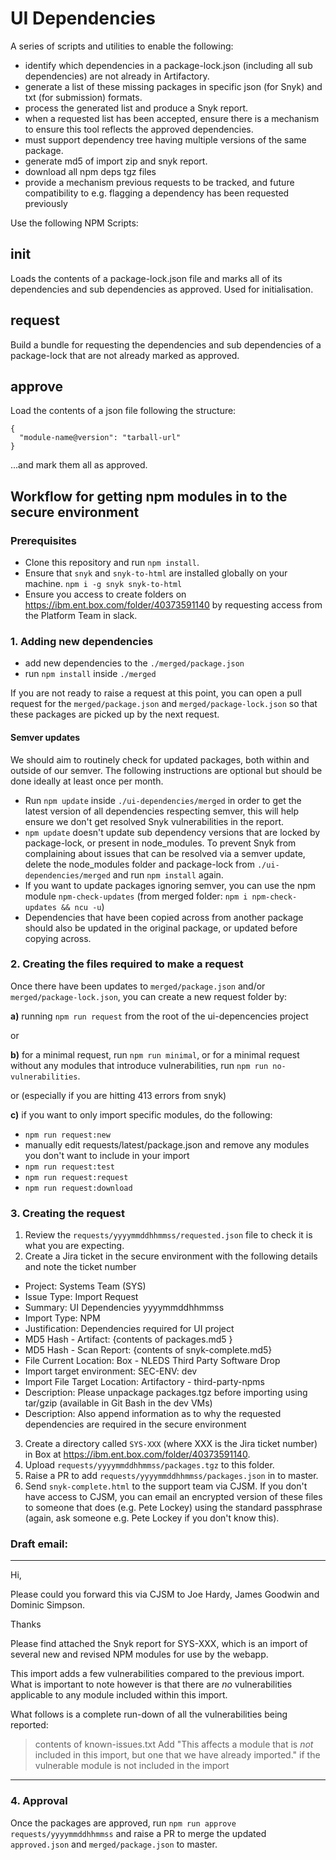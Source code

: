 # UI Dependencies

A series of scripts and utilities to enable the following:

- identify which dependencies in a package-lock.json (including all sub dependencies) are not already in Artifactory.
- generate a list of these missing packages in specific json (for Snyk) and txt (for submission) formats.
- process the generated list and produce a Snyk report.
- when a requested list has been accepted, ensure there is a mechanism to ensure this tool reflects the approved dependencies.
- must support dependency tree having multiple versions of the same package.
- generate md5 of import zip and snyk report.
- download all npm deps tgz files
- provide a mechanism previous requests to be tracked, and future compatibility to e.g. flagging a dependency has been requested previously

Use the following NPM Scripts:

## init <package-lock>

Loads the contents of a package-lock.json file and marks all of its dependencies and sub dependencies as approved. Used for initialisation.

## request <package-lock>

Build a bundle for requesting the dependencies and sub dependencies of a package-lock that are not already marked as approved.

## approve <module-list>

Load the contents of a json file following the structure:

```
{
  "module-name@version": "tarball-url"
}
```

...and mark them all as approved.

## Workflow for getting npm modules in to the secure environment

### Prerequisites

- Clone this repository and run `npm install`.
- Ensure that `snyk` and `snyk-to-html` are installed globally on your machine. `npm i -g snyk snyk-to-html`
- Ensure you access to create folders on https://ibm.ent.box.com/folder/40373591140 by requesting access from the Platform Team in slack.

### 1. Adding new dependencies

- add new dependencies to the `./merged/package.json`
- run `npm install` inside `./merged`

If you are not ready to raise a request at this point, you can open a pull request for the `merged/package.json` and `merged/package-lock.json` so that these packages are picked up by the next request.

#### Semver updates

We should aim to routinely check for updated packages, both within and outside of our semver. The following instructions are optional but should be done ideally at least once per month.

- Run `npm update` inside `./ui-dependencies/merged` in order to get the latest version of all dependencies respecting semver, this will help ensure we don't get resolved Snyk vulnerabilities in the report.
- `npm update` doesn't update sub dependency versions that are locked by package-lock, or present in node_modules. To prevent Snyk from complaining about issues that can be resolved via a semver update, delete the node_modules folder and package-lock from `./ui-dependencies/merged` and run `npm install` again.
- If you want to update packages ignoring semver, you can use the npm module `npm-check-updates` (from merged folder: `npm i npm-check-updates && ncu -u`)
- Dependencies that have been copied across from another package should also be updated in the original package, or updated before copying across.

### 2. Creating the files required to make a request

Once there have been updates to `merged/package.json` and/or `merged/package-lock.json`, you can create a new request folder by:

**a)** running `npm run request` from the root of the ui-depencencies project

or

**b)** for a minimal request, run `npm run minimal`, or for a minimal request without any modules that introduce vulnerabilities, run `npm run no-vulnerabilities`.

or (especially if you are hitting 413 errors from snyk)

**c)** if you want to only import specific modules, do the following:
  - `npm run request:new`
  - manually edit requests/latest/package.json and remove any modules you don't want to include in your import
  - `npm run request:test`
  - `npm run request:request`
  - `npm run request:download`

### 3. Creating the request

1. Review the `requests/yyyymmddhhmmss/requested.json` file to check it is what you are expecting.
2. Create a Jira ticket in the secure environment with the following details and note the ticket number
  - Project: Systems Team (SYS)
  - Issue Type: Import Request
  - Summary: UI Dependencies yyyymmddhhmmss
  - Import Type: NPM
  - Justification: Dependencies required for UI project
  - MD5 Hash - Artifact: {contents of packages.md5 }
  - MD5 Hash - Scan Report: {contents of snyk-complete.md5}
  - File Current Location: Box - NLEDS Third Party Software Drop
  - Import target environment: SEC-ENV: dev
  - Import File Target Location: Artifactory - third-party-npms
  - Description: Please unpackage packages.tgz before importing using tar/gzip (available in Git Bash in the dev VMs)
  - Description: Also append information as to why the requested dependencies are required in the secure environment
3. Create a directory called `SYS-XXX` (where XXX is the Jira ticket number) in Box at https://ibm.ent.box.com/folder/40373591140.
4. Upload `requests/yyyymmddhhmmss/packages.tgz` to this folder.
5. Raise a PR to add `requests/yyyymmddhhmmss/packages.json` in to master.
6. Send `snyk-complete.html` to the support team via CJSM. If you don't have access to CJSM, you can email an encrypted version of these files to someone that does (e.g. Pete Lockey) using the standard passphrase (again, ask someone e.g. Pete Lockey if you don't know this).

### Draft email:

---

Hi,

Please could you forward this via CJSM to Joe Hardy, James Goodwin and Dominic Simpson.

Thanks


Please find attached the Snyk report for SYS-XXX, which is an import of several new and revised NPM modules for use by the webapp.

This import adds a few vulnerabilities compared to the previous import.  What is important to note however is that there are *no* vulnerabilities applicable to any module included within this import.

What follows is a complete run-down of all the vulnerabilities being reported:


>  contents of known-issues.txt
>  Add "This affects a module that is *not* included in this import, but one that we have already imported." if the vulnerable module is not included in the import


---



### 4. Approval

Once the packages are approved, run `npm run approve requests/yyyymmddhhmmss` and raise a PR to merge the updated `approved.json` and `merged/package.json` to master.

